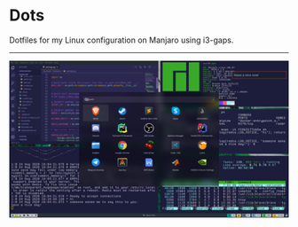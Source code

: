 # Dots

Dotfiles for my Linux configuration on Manjaro using i3-gaps.

---

![Preview image](preview.png "Preview")
